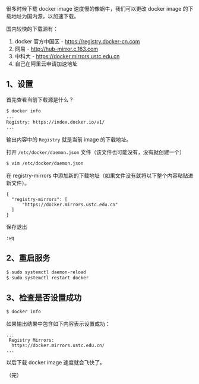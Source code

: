 很多时候下载 docker image 速度慢的像蜗牛，我们可以更改 docker image 的下载地址为国内源，以加速下载。

国内较快的下载源有：

1. docker 官方中国区 - https://registry.docker-cn.com
2. 网易 - http://hub-mirror.c.163.com
3. 中科大 - https://docker.mirrors.ustc.edu.cn
4. 自己在阿里云申请加速地址



## 1、设置

首先查看当前下载源是什么？

```sh
$ docker info
...
Registry: https://index.docker.io/v1/
...
```

输出内容中的 `Registry` 就是当前 image 的下载地址。

打开 `/etc/docker/daemon.json` 文件（该文件也可能没有，没有就创建一个）

```sh
$ vim /etc/docker/daemon.json
```

在 registry-mirrors 中添加新的下载地址（如果文件没有就将以下整个内容粘贴进新文件）。

```
{
  "registry-mirrors": [
      "https://docker.mirrors.ustc.edu.cn"
  ]
}
```

保存退出

```sh
:wq
```



## 2、重启服务

```sh
$ sudo systemctl daemon-reload
$ sudo systemctl restart docker
```



## 3、检查是否设置成功

```sh
$ docker info
```

如果输出结果中包含如下内容表示设置成功：

```
...
 Registry Mirrors:
  https://docker.mirrors.ustc.edu.cn/
...
```

以后下载 docker image 速度就会飞快了。



（完）